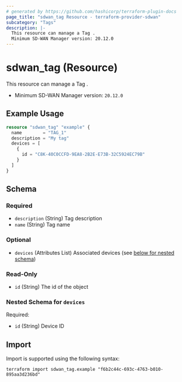 ```yaml
---
# generated by https://github.com/hashicorp/terraform-plugin-docs
page_title: "sdwan_tag Resource - terraform-provider-sdwan"
subcategory: "Tags"
description: |-
  This resource can manage a Tag .
  Minimum SD-WAN Manager version: 20.12.0
---
```


# sdwan_tag (Resource)

This resource can manage a Tag .
  - Minimum SD-WAN Manager version: `20.12.0`

## Example Usage

```terraform
resource "sdwan_tag" "example" {
  name        = "TAG_1"
  description = "My tag"
  devices = [
    {
      id = "C8K-40C0CCFD-9EA8-2B2E-E73B-32C5924EC79B"
    }
  ]
}
```

<!-- schema generated by tfplugindocs -->
## Schema

### Required

- `description` (String) Tag description
- `name` (String) Tag name

### Optional

- `devices` (Attributes List) Associated devices (see [below for nested schema](#nestedatt--devices))

### Read-Only

- `id` (String) The id of the object

<a id="nestedatt--devices"></a>
### Nested Schema for `devices`

Required:

- `id` (String) Device ID

## Import

Import is supported using the following syntax:

```shell
terraform import sdwan_tag.example "f6b2c44c-693c-4763-b010-895aa3d236bd"
```
